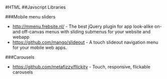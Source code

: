 #HTML
##Javscript Libraries

###Mobile menu sliders
* http://mmenu.frebsite.nl/ - The best jQuery plugin for app look-alike on- and off-canvas menus with sliding submenus for your website and webapp
* https://github.com/mango/slideout - A touch slideout navigation menu for your mobile web apps.

###Carousels
* https://github.com/metafizzy/flickity - Touch, responsive, flickable carousels
